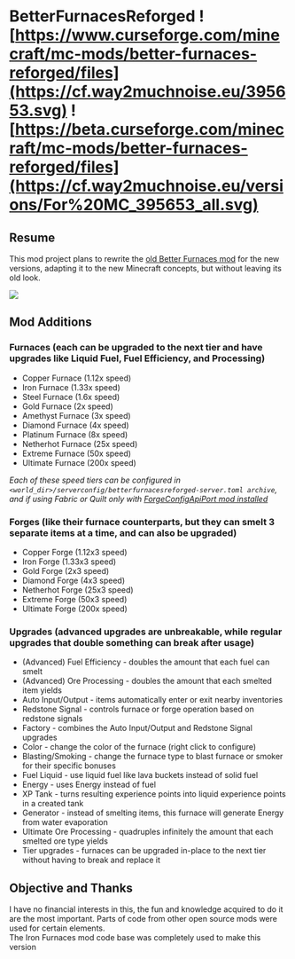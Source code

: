 # BetterFurnacesReforged ![https://www.curseforge.com/minecraft/mc-mods/better-furnaces-reforged/files](https://cf.way2muchnoise.eu/395653.svg) ![https://beta.curseforge.com/minecraft/mc-mods/better-furnaces-reforged/files](https://cf.way2muchnoise.eu/versions/For%20MC_395653_all.svg)
## Resume

This mod project plans to rewrite the [old Better Furnaces mod](https://www.9minecraft.net/better-furnaces-mod/) for the new versions, adapting it to the new Minecraft concepts, but without leaving its old look.

![](https://i.imgur.com/iQMxtUE.jpg)

## Mod Additions
### Furnaces (each can be upgraded to the next tier and have upgrades like Liquid Fuel, Fuel Efficiency, and Processing)
- Copper Furnace (1.12x speed)
- Iron Furnace (1.33x speed)
- Steel Furnace (1.6x speed)
- Gold Furnace (2x speed)
- Amethyst Furnace (3x speed)
- Diamond Furnace (4x speed)
- Platinum Furnace (8x speed)
- Netherhot Furnace (25x speed)
- Extreme Furnace (50x speed)
- Ultimate Furnace (200x speed)

*Each of these speed tiers can be configured in ```<world_dir>/serverconfig/betterfurnacesreforged-server.toml archive```, and if using Fabric or Quilt only with [ForgeConfigApiPort mod installed](https://github.com/Fuzss/forgeconfigapiport)*

### Forges (like their furnace counterparts, but they can smelt 3 separate items at a time, and can also be upgraded)
- Copper Forge (1.12x3 speed)
- Iron Forge (1.33x3 speed)
- Gold Forge (2x3 speed)
- Diamond Forge (4x3 speed)
- Netherhot Forge (25x3 speed)
- Extreme Forge (50x3 speed)
- Ultimate Forge (200x speed)

### Upgrades (advanced upgrades are unbreakable, while regular upgrades that double something can break after usage)
- (Advanced) Fuel Efficiency - doubles the amount that each fuel can smelt
- (Advanced) Ore Processing - doubles the amount that each smelted item yields
- Auto Input/Output - items automatically enter or exit nearby inventories
- Redstone Signal - controls furnace or forge operation based on redstone signals
- Factory - combines the Auto Input/Output and Redstone Signal upgrades
- Color - change the color of the furnace (right click to configure)
- Blasting/Smoking - change the furnace type to blast furnace or smoker for their specific bonuses
- Fuel Liquid - use liquid fuel like lava buckets instead of solid fuel
- Energy - uses Energy instead of fuel
- XP Tank - turns resulting experience points into liquid experience points in a created tank
- Generator - instead of smelting items, this furnace will generate Energy from water evaporation
- Ultimate Ore Processing - quadruples infinitely the amount that each smelted ore type yields
- Tier upgrades - furnaces can be upgraded in-place to the next tier without having to break and replace it

## Objective and Thanks

I have no financial interests in this, the fun and knowledge acquired to do it are the most important.  Parts of code from other open source mods were used for certain elements.  
The Iron Furnaces mod code base was completely used to make this version

